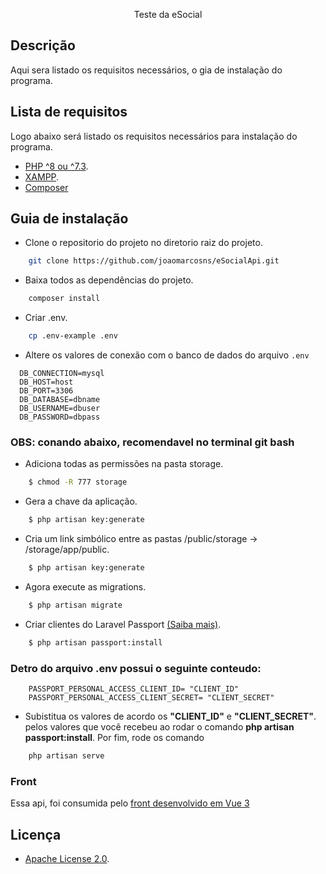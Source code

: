 <p align="center"><a href="#" target="_blank"></a>Teste da eSocial</p>

## Descrição

<p>Aqui sera listado os requisitos necessários, o gia de instalação do programa.</p>

## Lista de requisitos
Logo abaixo será listado os requisitos necessários para instalação do programa.

- [PHP ^8 ou ^7.3](https://www.apachefriends.org/pt_br/download_success.html).
- [XAMPP](https://www.apachefriends.org/pt_br/index.html).
- [Composer](https://getcomposer.org/)

## Guia de instalação
- Clone o repositorio do projeto no diretorio raiz do projeto.
``` bash    
    git clone https://github.com/joaomarcosns/eSocialApi.git
```
- Baixa todos as dependências do projeto.
``` bash    
    composer install 
```
- Criar .env.
``` bash    
    cp .env-example .env 
```
- Altere os valores de conexão com o banco de dados do arquivo `.env`
```env
  DB_CONNECTION=mysql
  DB_HOST=host
  DB_PORT=3306
  DB_DATABASE=dbname
  DB_USERNAME=dbuser
  DB_PASSWORD=dbpass
```
### OBS: conando abaixo, recomendavel no terminal git bash
- Adiciona todas as permissões na pasta storage.
``` bash    
    $ chmod -R 777 storage
```
- Gera a chave da aplicação.
``` bash    
    $ php artisan key:generate
```
- Cria um link simbólico entre as pastas /public/storage -> /storage/app/public.
``` bash    
    $ php artisan key:generate
```
- Agora execute as migrations.
``` bash    
    $ php artisan migrate
```
- Criar clientes do Laravel Passport <a href="https://laravel.com/docs/8.x/passport" target="_blank">(Saiba mais)</a>.
``` bash    
    $ php artisan passport:install
```

### Detro do arquivo .env possui o seguinte conteudo:

``` env 
    PASSPORT_PERSONAL_ACCESS_CLIENT_ID= "CLIENT_ID"
    PASSPORT_PERSONAL_ACCESS_CLIENT_SECRET= "CLIENT_SECRET"
```

- Subistitua os valores de acordo os <b>"CLIENT_ID"</b> e <b>"CLIENT_SECRET"</b>. pelos valores que você recebeu ao rodar o comando <b>php artisan passport:install</b>.
Por fim, rode os comando 
``` bash 
    php artisan serve
```
### Front 
<p>Essa api, foi consumida pelo 
<a href="https://github.com/joaomarcosns/esocialfront.git">front desenvolvido em Vue 3</a>
</p>

## Licença
- [Apache License 2.0](https://choosealicense.com/licenses/apache-2.0/).
